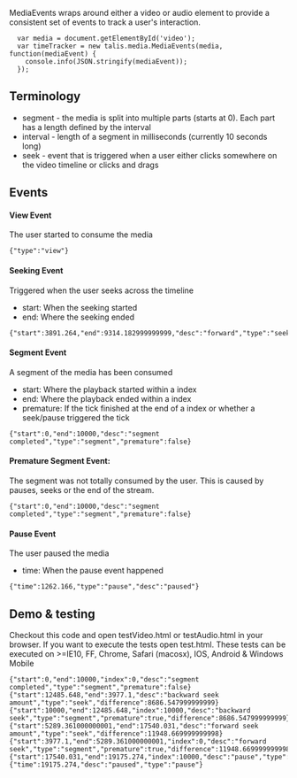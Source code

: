 MediaEvents wraps around either a video or audio element to provide a consistent set of events to track a user's interaction.

```
  var media = document.getElementById('video');
  var timeTracker = new talis.media.MediaEvents(media, function(mediaEvent) { 
    console.info(JSON.stringify(mediaEvent));
  });
```

## Terminology
* segment - the media is split into multiple parts (starts at 0). Each part has a length defined by the interval
* interval - length of a segment in milliseconds (currently 10 seconds long)
* seek - event that is triggered when a user either clicks somewhere on the video timeline or clicks and drags

## Events
#### View Event
The user started to consume the media
```
{"type":"view"}
```

#### Seeking Event
Triggered when the user seeks across the timeline
  * start: When the seeking started
  * end: Where the seeking ended
```
{"start":3891.264,"end":9314.182999999999,"desc":"forward","type":"seek"}
```

#### Segment Event
A segment of the media has been consumed
  * start: Where the playback started within a index
  * end: Where the playback ended within a index
  * premature: If the tick finished at the end of a index or whether a seek/pause triggered the tick
```
{"start":0,"end":10000,"desc":"segment completed","type":"segment","premature":false}
```

#### Premature Segment Event: 
The segment was not totally consumed by the user. This is caused by pauses, seeks or the end of the stream.
```
{"start":0,"end":10000,"desc":"segment completed","type":"segment","premature":false}
```

#### Pause Event
The user paused the media
  * time: When the pause event happened
```
{"time":1262.166,"type":"pause","desc":"paused"}
```

## Demo & testing
Checkout this code and open testVideo.html or testAudio.html in your browser. If you want to execute the tests open test.html. These tests can be executed on >=IE10, FF, Chrome, Safari (macosx), IOS, Android & Windows Mobile

```
{"start":0,"end":10000,"index":0,"desc":"segment completed","type":"segment","premature":false}
{"start":12485.648,"end":3977.1,"desc":"backward seek amount","type":"seek","difference":8686.547999999999}
{"start":10000,"end":12485.648,"index":10000,"desc":"backward seek","type":"segment","premature":true,"difference":8686.547999999999}
{"start":5289.361000000001,"end":17540.031,"desc":"forward seek amount","type":"seek","difference":11948.669999999998}
{"start":3977.1,"end":5289.361000000001,"index":0,"desc":"forward seek","type":"segment","premature":true,"difference":11948.669999999998}
{"start":17540.031,"end":19175.274,"index":10000,"desc":"pause","type":"segment","premature":true}
{"time":19175.274,"desc":"paused","type":"pause"}
```
